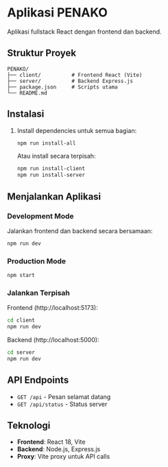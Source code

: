 # Aplikasi PENAKO

Aplikasi fullstack React dengan frontend dan backend.

## Struktur Proyek

```
PENAKO/
├── client/          # Frontend React (Vite)
├── server/          # Backend Express.js
├── package.json     # Scripts utama
└── README.md
```

## Instalasi

1. Install dependencies untuk semua bagian:
   ```bash
   npm run install-all
   ```

   Atau install secara terpisah:
   ```bash
   npm run install-client
   npm run install-server
   ```

## Menjalankan Aplikasi

### Development Mode
Jalankan frontend dan backend secara bersamaan:
```bash
npm run dev
```

### Production Mode
```bash
npm start
```

### Jalankan Terpisah

Frontend (http://localhost:5173):
```bash
cd client
npm run dev
```

Backend (http://localhost:5000):
```bash
cd server
npm run dev
```

## API Endpoints

- `GET /api` - Pesan selamat datang
- `GET /api/status` - Status server

## Teknologi

- **Frontend**: React 18, Vite
- **Backend**: Node.js, Express.js
- **Proxy**: Vite proxy untuk API calls
